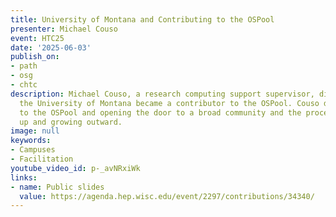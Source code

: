 ```yaml
---
title: University of Montana and Contributing to the OSPool
presenter: Michael Couso
event: HTC25
date: '2025-06-03'
publish_on:
- path
- osg
- chtc
description: Michael Couso, a research computing support supervisor, discussed how
  the University of Montana became a contributor to the OSPool. Couso discussed connecting
  to the OSPool and opening the door to a broad community and the process of scaling
  up and growing outward.
image: null
keywords:
- Campuses
- Facilitation
youtube_video_id: p-_avNRxiWk
links:
- name: Public slides
  value: https://agenda.hep.wisc.edu/event/2297/contributions/34340/
---
```

